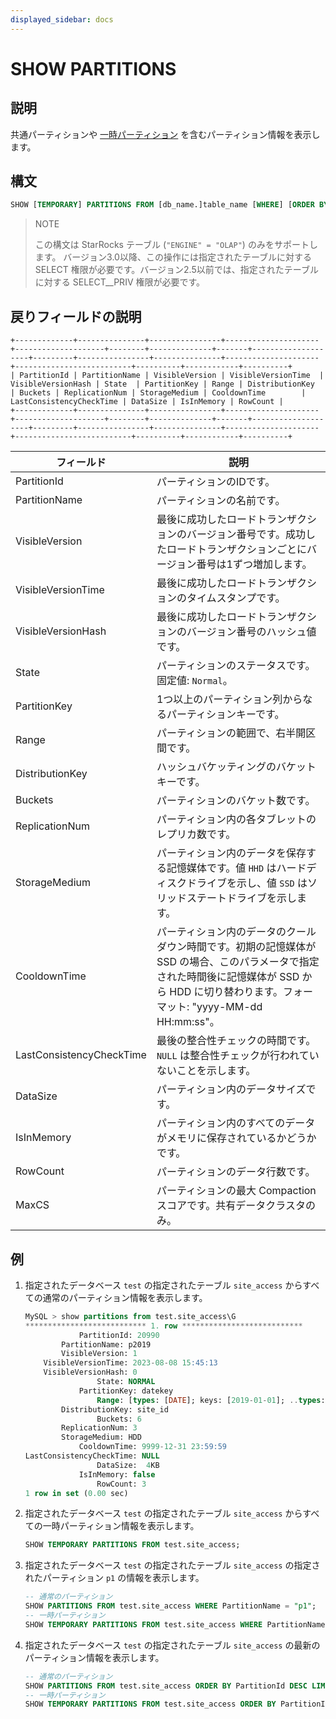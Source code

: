 ```yaml
---
displayed_sidebar: docs
---
```


# SHOW PARTITIONS

## 説明

共通パーティションや [一時パーティション](../../../table_design/data_distribution/Temporary_partition.md) を含むパーティション情報を表示します。

## 構文

```sql
SHOW [TEMPORARY] PARTITIONS FROM [db_name.]table_name [WHERE] [ORDER BY] [LIMIT]
```

> NOTE
>
> この構文は StarRocks テーブル (`"ENGINE" = "OLAP"`) のみをサポートします。
> バージョン3.0以降、この操作には指定されたテーブルに対する SELECT 権限が必要です。バージョン2.5以前では、指定されたテーブルに対する SELECT__PRIV 権限が必要です。

## 戻りフィールドの説明

```plaintext
+-------------+---------------+----------------+---------------------+--------------------+--------+--------------+-------+--------------------+---------+----------------+---------------+---------------------+--------------------------+----------+------------+----------+
| PartitionId | PartitionName | VisibleVersion | VisibleVersionTime  | VisibleVersionHash | State  | PartitionKey | Range | DistributionKey    | Buckets | ReplicationNum | StorageMedium | CooldownTime        | LastConsistencyCheckTime | DataSize | IsInMemory | RowCount |
+-------------+---------------+----------------+---------------------+--------------------+--------+--------------+-------+--------------------+---------+----------------+---------------+---------------------+--------------------------+----------+------------+----------+
```

| **フィールド**            | **説明**                                                      |
| ------------------------ | ------------------------------------------------------------ |
| PartitionId              | パーティションのIDです。                                      |
| PartitionName            | パーティションの名前です。                                    |
| VisibleVersion           | 最後に成功したロードトランザクションのバージョン番号です。成功したロードトランザクションごとにバージョン番号は1ずつ増加します。 |
| VisibleVersionTime       | 最後に成功したロードトランザクションのタイムスタンプです。   |
| VisibleVersionHash       | 最後に成功したロードトランザクションのバージョン番号のハッシュ値です。 |
| State                    | パーティションのステータスです。固定値: `Normal`。            |
| PartitionKey             | 1つ以上のパーティション列からなるパーティションキーです。     |
| Range                    | パーティションの範囲で、右半開区間です。                      |
| DistributionKey          | ハッシュバケッティングのバケットキーです。                    |
| Buckets                  | パーティションのバケット数です。                              |
| ReplicationNum           | パーティション内の各タブレットのレプリカ数です。              |
| StorageMedium            | パーティション内のデータを保存する記憶媒体です。値 `HHD` はハードディスクドライブを示し、値 `SSD` はソリッドステートドライブを示します。 |
| CooldownTime             | パーティション内のデータのクールダウン時間です。初期の記憶媒体が SSD の場合、このパラメータで指定された時間後に記憶媒体が SSD から HDD に切り替わります。フォーマット: "yyyy-MM-dd HH:mm:ss"。 |
| LastConsistencyCheckTime | 最後の整合性チェックの時間です。`NULL` は整合性チェックが行われていないことを示します。 |
| DataSize                 | パーティション内のデータサイズです。                          |
| IsInMemory               | パーティション内のすべてのデータがメモリに保存されているかどうかです。 |
| RowCount                 | パーティションのデータ行数です。                              |
| MaxCS                    | パーティションの最大 Compaction スコアです。共有データクラスタのみ。 |

## 例

1. 指定されたデータベース `test` の指定されたテーブル `site_access` からすべての通常のパーティション情報を表示します。

    ```SQL
    MySQL > show partitions from test.site_access\G
    *************************** 1. row ***************************
                PartitionId: 20990
            PartitionName: p2019 
            VisibleVersion: 1
        VisibleVersionTime: 2023-08-08 15:45:13
        VisibleVersionHash: 0
                    State: NORMAL
                PartitionKey: datekey
                    Range: [types: [DATE]; keys: [2019-01-01]; ..types: [DATE]; keys: [2020-01-01]; )
            DistributionKey: site_id
                    Buckets: 6
            ReplicationNum: 3
            StorageMedium: HDD
                CooldownTime: 9999-12-31 23:59:59
    LastConsistencyCheckTime: NULL
                    DataSize:  4KB   
                IsInMemory: false
                    RowCount: 3 
    1 row in set (0.00 sec)
    ```

2. 指定されたデータベース `test` の指定されたテーブル `site_access` からすべての一時パーティション情報を表示します。

    ```sql
    SHOW TEMPORARY PARTITIONS FROM test.site_access;
    ```

3. 指定されたデータベース `test` の指定されたテーブル `site_access` の指定されたパーティション `p1` の情報を表示します。

    ```sql
    -- 通常のパーティション
    SHOW PARTITIONS FROM test.site_access WHERE PartitionName = "p1";
    -- 一時パーティション
    SHOW TEMPORARY PARTITIONS FROM test.site_access WHERE PartitionName = "p1";
    ```

4. 指定されたデータベース `test` の指定されたテーブル `site_access` の最新のパーティション情報を表示します。

    ```sql
    -- 通常のパーティション
    SHOW PARTITIONS FROM test.site_access ORDER BY PartitionId DESC LIMIT 1;
    -- 一時パーティション
    SHOW TEMPORARY PARTITIONS FROM test.site_access ORDER BY PartitionId DESC LIMIT 1;
    ```